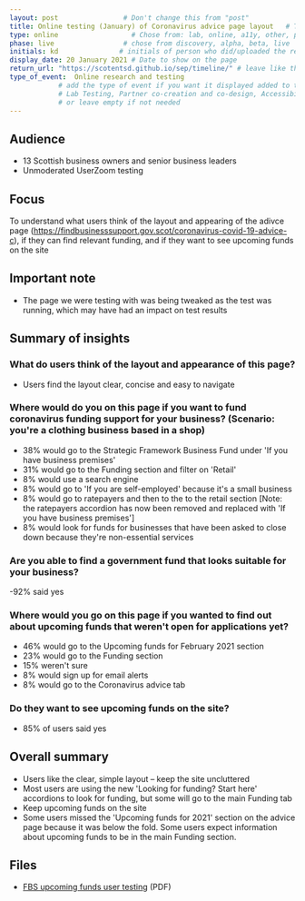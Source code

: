 ```yaml
---
layout: post                # Don't change this from "post"
title: Online testing (January) of Coronavirus advice page layout   # Title to show on the page
type: online                  # Chose from: lab, online, a11y, other, partner
phase: live                 # chose from discovery, alpha, beta, live
initials: kd               # initials of person who did/uploaded the research
display_date: 20 January 2021 # Date to show on the page
return_url: "https://scotentsd.github.io/sep/timeline/" # leave like this         
type_of_event:  Online research and testing            
            # add the type of event if you want it displayed added to the heading when the post if clicked on
            # Lab Testing, Partner co-creation and co-design, Accessibility, Online research and testing, Events, F2F and testing
            # or leave empty if not needed
---
```


## Audience
- 13 Scottish business owners and senior business leaders
- Unmoderated UserZoom testing

## Focus
To understand what users think of the layout and appearing of the adivce page (https://findbusinesssupport.gov.scot/coronavirus-covid-19-advice-c), if they can find relevant funding, and if they want to see upcoming funds on the site

## Important note
- The page we were testing with was being tweaked as the test was running, which may have had an impact on test results

## Summary of insights
### What do users think of the layout and appearance of this page?
- Users find the layout clear, concise and easy to navigate

### Where would do you on this page if you want to fund coronavirus funding support for your business? (Scenario: you're a clothing business based in a shop)
- 38% would go to the Strategic Framework Business Fund under 'If you have business premises'
- 31% would go to the Funding section and filter on 'Retail'
- 8% would use a search engine
- 8% would go to 'If you are self-employed' because it's a small business
- 8% would go to ratepayers and then to the to the retail section [Note: the ratepayers accordion has now been removed and replaced with 'If you have business premises']
- 8% would look for funds for businesses that have been asked to close down because they're non-essential services

### Are you able to find a government fund that looks suitable for your business?
-92% said yes

### Where would you go on this page if you wanted to find out about upcoming funds that weren't open for applications yet?
- 46% would go to the Upcoming funds for February 2021 section
- 23% would go to the Funding section
- 15% weren't sure
- 8% would sign up for email alerts
- 8% would go to the Coronavirus advice tab

### Do they want to see upcoming funds on the site?
- 85% of users said yes

## Overall summary
- Users like the clear, simple layout – keep the site uncluttered
- Most users are using the new 'Looking for funding? Start here' accordions to look for funding, but some will go to the main Funding tab
- Keep upcoming funds on the site
- Some users missed the 'Upcoming funds for 2021' section on the advice page because it was below the fold. Some users expect information about upcoming funds to be in the main Funding section.


## Files
- [FBS upcoming funds user testing](/sep/files/FBS_user_testing_UZ_20Jan_B.pdf) (PDF)

